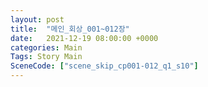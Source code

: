 ```yaml
---
layout: post
title:  "메인_회상_001~012장"
date:   2021-12-19 08:00:00 +0000
categories: Main
Tags: Story Main
SceneCode: ["scene_skip_cp001-012_q1_s10"]
---
```

